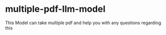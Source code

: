 # multiple-pdf-llm-model
 This Model can take multiple pdf and help you with any questions regarding this 
